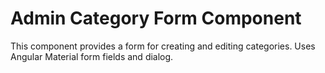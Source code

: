 # Admin Category Form Component

This component provides a form for creating and editing categories. Uses Angular Material form fields and dialog.
